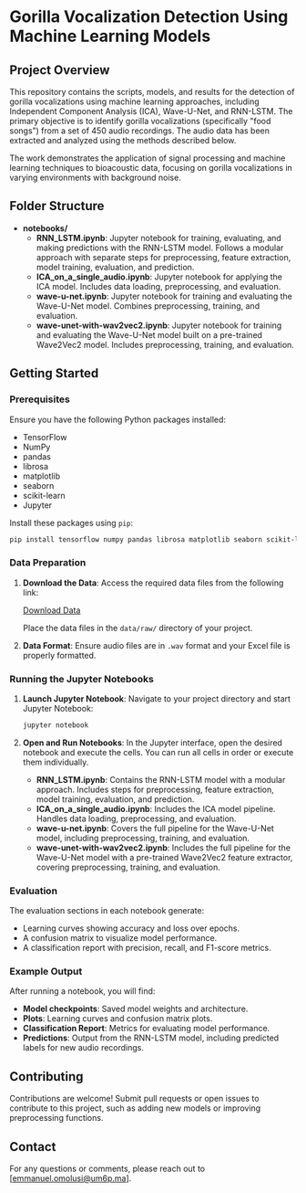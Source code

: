 # Gorilla Vocalization Detection Using Machine Learning Models

## Project Overview

This repository contains the scripts, models, and results for the detection of gorilla vocalizations using machine learning approaches, including Independent Component Analysis (ICA), Wave-U-Net, and RNN-LSTM. The primary objective is to identify gorilla vocalizations (specifically "food songs") from a set of 450 audio recordings. The audio data has been extracted and analyzed using the methods described below.

The work demonstrates the application of signal processing and machine learning techniques to bioacoustic data, focusing on gorilla vocalizations in varying environments with background noise.

## Folder Structure

- **notebooks/**
  - **RNN_LSTM.ipynb**: Jupyter notebook for training, evaluating, and making predictions with the RNN-LSTM model. Follows a modular approach with separate steps for preprocessing, feature extraction, model training, evaluation, and prediction.
  - **ICA_on_a_single_audio.ipynb**: Jupyter notebook for applying the ICA model. Includes data loading, preprocessing, and evaluation.
  - **wave-u-net.ipynb**: Jupyter notebook for training and evaluating the Wave-U-Net model. Combines preprocessing, training, and evaluation.
  - **wave-unet-with-wav2vec2.ipynb**: Jupyter notebook for training and evaluating the Wave-U-Net model built on a pre-trained Wave2Vec2 model. Includes preprocessing, training, and evaluation.

## Getting Started

### Prerequisites

Ensure you have the following Python packages installed:

- TensorFlow
- NumPy
- pandas
- librosa
- matplotlib
- seaborn
- scikit-learn
- Jupyter

Install these packages using `pip`:

```bash
pip install tensorflow numpy pandas librosa matplotlib seaborn scikit-learn jupyter
```

### Data Preparation

1. **Download the Data**: Access the required data files from the following link:

   [Download Data](https://drive.google.com/drive/folders/1nrun9TjCE3X1Nt92NF10SfEwoc5klWTM?usp=drive_link)

   Place the data files in the `data/raw/` directory of your project.

2. **Data Format**: Ensure audio files are in `.wav` format and your Excel file is properly formatted.

### Running the Jupyter Notebooks

1. **Launch Jupyter Notebook**: Navigate to your project directory and start Jupyter Notebook:

   ```bash
   jupyter notebook
   ```

2. **Open and Run Notebooks**: In the Jupyter interface, open the desired notebook and execute the cells. You can run all cells in order or execute them individually.

   - **RNN_LSTM.ipynb**: Contains the RNN-LSTM model with a modular approach. Includes steps for preprocessing, feature extraction, model training, evaluation, and prediction.
   - **ICA_on_a_single_audio.ipynb**: Includes the ICA model pipeline. Handles data loading, preprocessing, and evaluation.
   - **wave-u-net.ipynb**: Covers the full pipeline for the Wave-U-Net model, including preprocessing, training, and evaluation.
   - **wave-unet-with-wav2vec2.ipynb**: Includes the full pipeline for the Wave-U-Net model with a pre-trained Wave2Vec2 feature extractor, covering preprocessing, training, and evaluation.

### Evaluation

The evaluation sections in each notebook generate:

- Learning curves showing accuracy and loss over epochs.
- A confusion matrix to visualize model performance.
- A classification report with precision, recall, and F1-score metrics.

### Example Output

After running a notebook, you will find:

- **Model checkpoints**: Saved model weights and architecture.
- **Plots**: Learning curves and confusion matrix plots.
- **Classification Report**: Metrics for evaluating model performance.
- **Predictions**: Output from the RNN-LSTM model, including predicted labels for new audio recordings.

## Contributing

Contributions are welcome! Submit pull requests or open issues to contribute to this project, such as adding new models or improving preprocessing functions.


## Contact

For any questions or comments, please reach out to [emmanuel.omolusi@um6p.ma].
